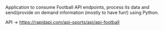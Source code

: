 Application to consume Football API endpoints, process its data and send/provide on demand information (mostly to have fun!) using Python.

API -> https://rapidapi.com/api-sports/api/api-football
